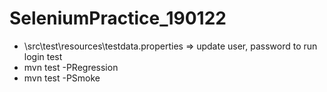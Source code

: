 # SeleniumPractice_190122
  * \src\test\resources\testdata.properties => update user, password to run login test
  * mvn test -PRegression
  * mvn test -PSmoke
